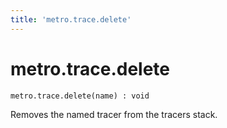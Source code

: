 ```yaml
---
title: 'metro.trace.delete'
---
```

# metro.trace.delete

```
metro.trace.delete(name) : void
```

Removes the named tracer from the tracers stack.
